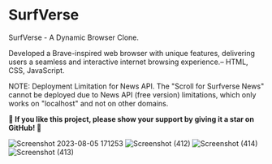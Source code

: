# SurfVerse

SurfVerse - A Dynamic Browser Clone.

Developed a Brave-inspired web browser with unique features, delivering users a seamless and interactive internet browsing experience.– HTML, CSS, JavaScript.

NOTE: Deployment Limitation for News API.
The "Scroll for Surfverse News" cannot be deployed due to News API (free version) limitations, which only works on "localhost" and not on other domains.

**🌟 If you like this project, please show your support by giving it a star on GitHub! 🌟**

![Screenshot 2023-08-05 171253](https://github.com/satejbpatil/SurfVerse/assets/112341637/7b9acef0-6b11-41af-81df-76f7d3e1e0a9)
![Screenshot (412)](https://github.com/satejbpatil/SurfVerse/assets/112341637/196a7e2c-6e43-439a-9ab1-3561b695d4a2)
![Screenshot (414)](https://github.com/satejbpatil/SurfVerse/assets/112341637/555f8f48-aa99-4e00-a9ad-c13f02e5dca7)
![Screenshot (413)](https://github.com/satejbpatil/SurfVerse/assets/112341637/672bf85c-dfd7-4f29-8489-006d8957fd7c)
